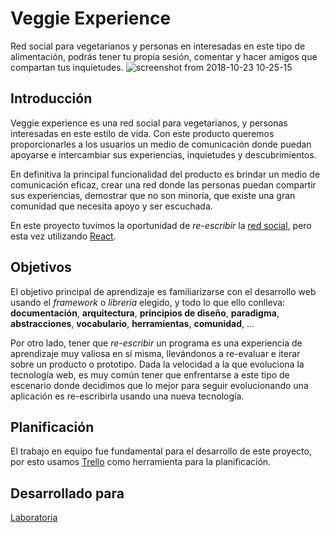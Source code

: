 # Veggie Experience

Red social para vegetarianos y personas en interesadas en este tipo de alimentación, podrás tener tu propia sesión, comentar y hacer amigos que compartan tus inquietudes.
![screenshot from 2018-10-23 10-25-15](https://user-images.githubusercontent.com/39122711/47363789-0a48d900-d6ae-11e8-84a9-55f125c9d6d8.png)

## Introducción
Veggie experience es  una red social para vegetarianos, y personas interesadas en este estilo de vida. Con este producto queremos proporcionarles a los usuarios un medio de comunicación donde puedan apoyarse e intercambiar sus experiencias, inquietudes y descubrimientos.

En definitiva la principal funcionalidad del producto es brindar un medio de comunicación eficaz, crear una red donde las personas puedan compartir sus experiencias, demostrar que no son minoría, que existe una gran comunidad que necesita apoyo y ser escuchada.

En este proyecto tuvimos la oportunidad de _re-escribir_ la [red social](https://github.com/natichan/scl-2018-05-bc-core-pm-socialnetwork), pero esta vez utilizando [React](https://reactjs.org/).

## Objetivos

El objetivo principal de aprendizaje es familiarizarse con el desarrollo web
usando el _framework_ o _librería_ elegido, y todo lo que ello conlleva:
**documentación**, **arquitectura**, **principios de diseño**, **paradigma**,
**abstracciones**, **vocabulario**, **herramientas**, **comunidad**, ...

Por otro lado, tener que _re-escribir_ un programa es una experiencia de
aprendizaje muy valiosa en sí misma, llevándonos a re-evaluar e iterar sobre
un producto o prototipo. Dada la velocidad a la que evoluciona la tecnología
web, es muy común tener que enfrentarse a este tipo de escenario donde decidimos
que lo mejor para seguir evolucionando una
aplicación es re-escribirla usando una nueva tecnología.

## Planificación
 El trabajo en equipo fue fundamental para el desarrollo de este proyecto, por esto usamos [Trello](https://trello.com/b/5cmJL3Er/red-social-con-react) como herramienta para la planificación.

## Desarrollado para
[Laboratoria](https://www.laboratoria.la/)
